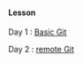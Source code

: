#### Lesson

Day 1 : [Basic Git](https://github.com/mhuntoa/NFinternGangster/blob/master/day1/day1.md) 

Day 2 : [remote Git](https://github.com/mhuntoa/NFinternGangster/blob/master/day2/day2.md)
